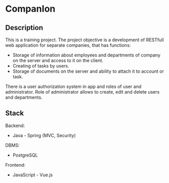 # CompanIon

## Description

This is a training project. The project objective is a development of RESTfull web application for separate companies, that has functions:
  - Storage of information about employees and departments of company on the server and access to it on the client.
  - Creating of tasks by users.
  - Storage of documents on the server and ability to attach it to account or task.
  
There is a user authorization system in app and roles of user and administrator. Role of administrator allows to create, edit and delete users and departments.

## Stack

 Backend: 
  - Java - Spring (MVC, Security)
 
 DBMS:
  - PostgreSQL
  
 Frontend:
  - JavaScript - Vue.js
 

